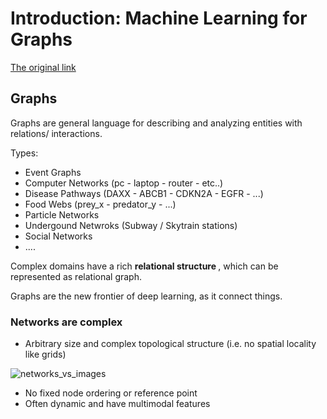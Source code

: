 # Introduction: Machine Learning for Graphs

[The original link](http://web.stanford.edu/class/cs224w/slides/01-intro.pdf)

## Graphs

Graphs are general language for describing and analyzing entities with relations/ interactions.

Types:

 - Event Graphs
 - Computer Networks (pc - laptop - router - etc..)
 - Disease Pathways (DAXX - ABCB1 - CDKN2A - EGFR - ...)
 - Food Webs (prey_x - predator_y - ...)
 - Particle Networks 
 - Undergound Netwroks (Subway / Skytrain stations)
 - Social Networks
 - ....

Complex domains have a rich <b> relational structure </b>, which can be represented as relational graph.

Graphs are the new frontier of deep learning, as it connect things.

### Networks are complex

- Arbitrary size and complex topological structure (i.e. no spatial locality like grids)

![networks_vs_images](img/net_vs_imgs.jpg)

- No fixed node ordering or reference point
- Often dynamic and have multimodal features

